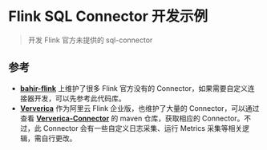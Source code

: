 # Flink SQL Connector 开发示例

> 开发 Flink 官方未提供的 sql-connector

## 参考

* **[bahir-flink](https://github.com/apache/bahir-flink)** 上维护了很多 Flink 官方没有的 Connector，如果需要自定义连接器开发，可以先参考此代码库。
* **[Ververica](https://developer.aliyun.com/article/724113)** 作为阿里云 Flink 企业版，也维护了大量的 Connector，可以通过查看 **[Ververica-Connector](https://mvnrepository.com/search?q=Ververica)** 的 maven 仓库，获取相应的 Connector。不过，此 Connector 会有一些自定义日志采集、运行 Metrics 采集等相关逻辑，需自行更改。


